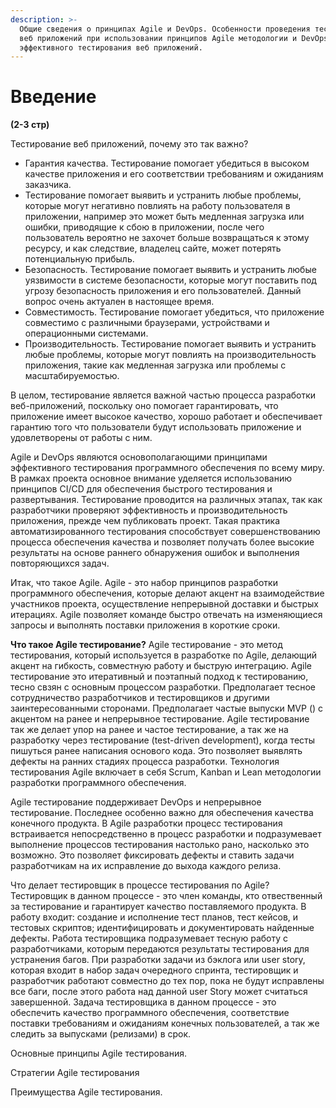 ```yaml
---
description: >-
  Общие сведения о принципах Agile и DevOps. Особенности проведения тестирования
  веб приложений при использовании принципов Agile методологии и DevOps для
  эффективного тестирования веб приложений.
---
```


# Введение

**(2-3 стр)**

Тестирование веб приложений, почему это так важно?&#x20;

* Гарантия качества. Тестирование помогает убедиться в высоком качестве приложения и его соответствии требованиям и ожиданиям заказчика.&#x20;
* Тестирование помогает выявить и устранить любые проблемы, которые могут негативно повлиять на работу пользователя в приложении, например это может быть медленная загрузка или ошибки, приводящие к сбою в приложении, после чего пользователь вероятно не захочет больше возвращаться к этому ресурсу, и как следствие, владелец сайте, может потерять потенциальную прибыль.&#x20;
* Безопасность. Тестирование помогает выявить и устранить любые уязвимости в системе безопасности, которые могут поставить под угрозу безопасность приложения и его пользователей. Данный вопрос очень актуален в настоящее время.
* Совместимость. Тестирование помогает убедиться, что приложение совместимо с различными браузерами, устройствами и операционными системами.
* Производительность. Тестирование помогает выявить и устранить любые проблемы, которые могут повлиять на производительность приложения, такие как медленная загрузка или проблемы с масштабируемостью.

В целом, тестирование является важной частью процесса разработки веб-приложений, поскольку оно помогает гарантировать, что приложение имеет высокое качество, хорошо работает и обеспечивает гарантию того что пользователи будут использовать приложение и удовлетворены от работы с ним.

Agile и DevOps являются основополагающими принципами эффективного тестирования программного обеспечения по всему миру. В рамках проекта основное внимание уделяется использованию принципов CI/CD для обеспечения быстрого тестирования и развертывания. Тестирование проводится на различных этапах, так как разработчики проверяют эффективность и производительность приложения, прежде чем публиковать проект. Такая практика автоматизированного тестирования способствует совершенствованию процесса обеспечения качества и позволяет получать более высокие результаты на основе раннего обнаружения ошибок и выполнения повторяющихся задач.

Итак, что такое Agile. Agile - это набор принципов разработки программного обеспечения, которые делают акцент на взаимодействие участников проекта, осуществление непрерывной доставки и быстрых итерациях. Agile позволяет команде быстро отвечать на изменяющиеся запросы и выполнять поставки приложения в короткие сроки.&#x20;

**Что такое Agile тестирование?** Agile тестирование - это метод тестирования, который используется в разработке по Agile, делающий акцент на гибкость, совместную работу и быструю интеграцию. Agile тестирование это итеративный и поэтапный подход к тестированию, тесно свзян с основным процессом разработки. Предполагает тесное сотрудничество разработчиков и тестировщиков и другими заинтересованными сторонами. Предполагает частые выпуски MVP () с акцентом на ранее и непрерывное тестирование. Agile тестирование так же делает упор на ранее и частое тестирование, а так же на разработку через тестирование (test-driven development), когда тесты пишуться ранее написания основого кода. Это позволяет выявлять дефекты на ранних стадиях процесса разработки. Технология тестирования Agile включает в себя Scrum, Kanban и Lean методологии разработки программного обеспечения.&#x20;

Agile тестирование поддерживает DevOps и непрерывное тестирование. Последнее особенно важно для обеспечения качества конечного продукта. В Agile разработки процесс тестирования встраивается непосредственно в процесс разработки и подразумевает выполнение процессов тестирования настолько рано, насколько это возможно. Это позволяет фиксировать дефекты и ставить задачи разработчикам на их исправление до выхода каждого релиза.&#x20;

Что делает тестировщик в процессе тестирования по Agile? Тестировщик в данном процессе - это член команды, кто отвественный за тестирование и гарантирует качество поставляемого продукта. В работу входит: создание и исполнение тест планов, тест кейсов, и тестовых скриптов; идентифицировать и документировать найденные дефекты. Работа тестировщика подразумевает тесную работу с разработчиками, которым передаются результаты тестирования для устранения багов. При разработки задачи из бэклога или user story, которая входит в набор задач очередного спринта, тестировщик и разработчик работают совместно до тех пор, пока не будут исправлены все баги, после этого работа над данной user Story может считаться завершенной. Задача тестировщика в данном процессе - это обеспечить качество программного обеспечения, соответствие поставки требованиям и ожиданиям конечных пользователей, а так же следить за выпусками (релизами) в срок.&#x20;

Основные принципы Agile тестирования.&#x20;

Стратегии Agile тестирования

Преимущества Agile тестирования.&#x20;
